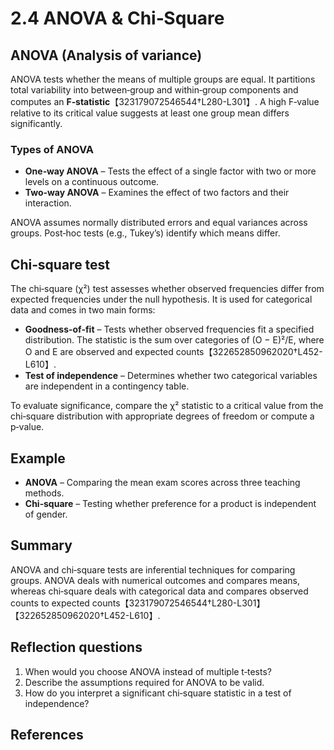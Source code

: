 # 2.4 ANOVA & Chi‑Square

## ANOVA (Analysis of variance)

ANOVA tests whether the means of multiple groups are equal. It partitions total variability into between‑group and within‑group components and computes an **F‑statistic**【323179072546544†L280-L301】. A high F‑value relative to its critical value suggests at least one group mean differs significantly.

### Types of ANOVA

* **One‑way ANOVA** – Tests the effect of a single factor with two or more levels on a continuous outcome.
* **Two‑way ANOVA** – Examines the effect of two factors and their interaction.

ANOVA assumes normally distributed errors and equal variances across groups. Post‑hoc tests (e.g., Tukey’s) identify which means differ.

## Chi‑square test

The chi‑square (χ²) test assesses whether observed frequencies differ from expected frequencies under the null hypothesis. It is used for categorical data and comes in two main forms:

* **Goodness‑of‑fit** – Tests whether observed frequencies fit a specified distribution. The statistic is the sum over categories of (O − E)²/E, where O and E are observed and expected counts【322652850962020†L452-L610】.
* **Test of independence** – Determines whether two categorical variables are independent in a contingency table.

To evaluate significance, compare the χ² statistic to a critical value from the chi‑square distribution with appropriate degrees of freedom or compute a p‑value.

## Example

* **ANOVA** – Comparing the mean exam scores across three teaching methods.
* **Chi‑square** – Testing whether preference for a product is independent of gender.

## Summary

ANOVA and chi‑square tests are inferential techniques for comparing groups. ANOVA deals with numerical outcomes and compares means, whereas chi‑square deals with categorical data and compares observed counts to expected counts【323179072546544†L280-L301】【322652850962020†L452-L610】.

## Reflection questions

1. When would you choose ANOVA instead of multiple t‑tests?
2. Describe the assumptions required for ANOVA to be valid.
3. How do you interpret a significant chi‑square statistic in a test of independence?

## References

[^1]: Investopedia description of ANOVA and its uses【323179072546544†L280-L301】【323179072546544†L304-L311】.
[^2]: Scribbr explanation of the chi‑square test formula and procedure【322652850962020†L452-L610】.

